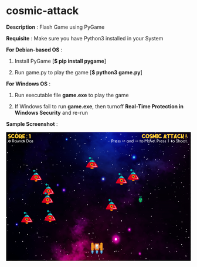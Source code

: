 
# cosmic-attack

**Description** : Flash Game using PyGame

**Requisite** : Make sure you have Python3 installed in your System

**For Debian-based OS** :

1. Install PyGame [**$ pip install pygame**]

2. Run game.py to play the game [**$ python3 game.py**]

**For Windows OS** :

1. Run executable file **game.exe** to play the game 

2. If Windows fail to run **game.exe**, then turnoff **Real-Time Protection in Windows Security** and re-run

**Sample Screenshot** :

![](sample.png)
